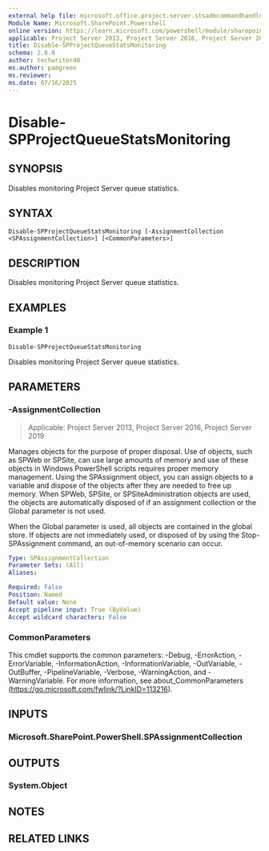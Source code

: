 ```yaml
---
external help file: microsoft.office.project.server.stsadmcommandhandler.dll-help.xml
Module Name: Microsoft.SharePoint.Powershell
online version: https://learn.microsoft.com/powershell/module/sharepoint-server/disable-spprojectqueuestatsmonitoring
applicable: Project Server 2013, Project Server 2016, Project Server 2019
title: Disable-SPProjectQueueStatsMonitoring
schema: 2.0.0
author: techwriter40
ms.author: pamgreen
ms.reviewer:
ms.date: 07/16/2025
---
```


# Disable-SPProjectQueueStatsMonitoring

## SYNOPSIS
Disables monitoring Project Server queue statistics.

## SYNTAX

```
Disable-SPProjectQueueStatsMonitoring [-AssignmentCollection <SPAssignmentCollection>] [<CommonParameters>]
```

## DESCRIPTION
Disables monitoring Project Server queue statistics.

## EXAMPLES

### Example 1
```
Disable-SPProjectQueueStatsMonitoring
```

Disables monitoring Project Server queue statistics.

## PARAMETERS

### -AssignmentCollection

> Applicable: Project Server 2013, Project Server 2016, Project Server 2019

Manages objects for the purpose of proper disposal. Use of objects, such as SPWeb or SPSite, can use large amounts of memory and use of these objects in Windows PowerShell scripts requires proper memory management. Using the SPAssignment object, you can assign objects to a variable and dispose of the objects after they are needed to free up memory. When SPWeb, SPSite, or SPSiteAdministration objects are used, the objects are automatically disposed of if an assignment collection or the Global parameter is not used.

When the Global parameter is used, all objects are contained in the global store. If objects are not immediately used, or disposed of by using the Stop-SPAssignment command, an out-of-memory scenario can occur.

```yaml
Type: SPAssignmentCollection
Parameter Sets: (All)
Aliases:

Required: False
Position: Named
Default value: None
Accept pipeline input: True (ByValue)
Accept wildcard characters: False
```

### CommonParameters
This cmdlet supports the common parameters: -Debug, -ErrorAction, -ErrorVariable, -InformationAction, -InformationVariable, -OutVariable, -OutBuffer, -PipelineVariable, -Verbose, -WarningAction, and -WarningVariable. For more information, see about_CommonParameters (https://go.microsoft.com/fwlink/?LinkID=113216).

## INPUTS

### Microsoft.SharePoint.PowerShell.SPAssignmentCollection

## OUTPUTS

### System.Object

## NOTES

## RELATED LINKS
